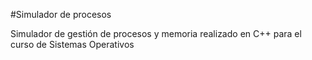 #Simulador de procesos

Simulador de gestión de procesos y memoria realizado en C++ para el curso de Sistemas Operativos
